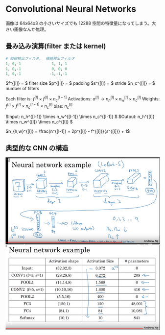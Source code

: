 # Convolutional Neural Networks

画像は 64x64x3 の小さいサイズでも 12288 空間の特徴量になってしまう。大きい画像なんか無理。

## 畳み込み演算(filter または kernel)

```py
# 縦線検出フィルタ,  横線検出フィルタ
1, 0,-1              1, 1, 1
1, 0,-1              0, 0, 0
1, 0,-1             -1,-1,-1
```

$f^{[l]} = $ filter size
$p^{[l]} = $ padding
$s^{[l]} = $ stride
$n_c^{[l]} = $ number of filters

Each filter is: $f^{[l]} \times f^{[l]} \times n_c^{[l-1]}$
Activations: $a^{[l]} \to n_h^{[l]} \times n_w^{[l]} \times n_c^{[l]}$
Weights: $f^{[l]} \times f^{[l]} \times n_c^{[l-1]} \times n_c^{[l]}$
bias: $n_c^{[l]}$

$Input: n_h^{[l-1]} \times n_w^{[l-1]} \times n_c^{[l-1]} $
$Output: n_h^{[l]} \times n_w^{[l]} \times n_c^{[l]} $

$n_{h,w}^{[l]} = \frac{n^{[l-1]} + 2p^{[l]} - f^{[l]}}{s^{[l]}} + 1$

## 典型的な CNN の構造

![1](./typical_cnn1.png)
![2](./typical_cnn2.png)
